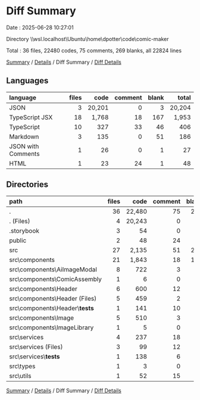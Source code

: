 # Diff Summary

Date : 2025-06-28 10:27:01

Directory \\\\wsl.localhost\\Ubuntu\\home\\dpotter\\code\\comic-maker

Total : 36 files,  22480 codes, 75 comments, 269 blanks, all 22824 lines

[Summary](results.md) / [Details](details.md) / Diff Summary / [Diff Details](diff-details.md)

## Languages
| language | files | code | comment | blank | total |
| :--- | ---: | ---: | ---: | ---: | ---: |
| JSON | 3 | 20,201 | 0 | 3 | 20,204 |
| TypeScript JSX | 18 | 1,768 | 18 | 167 | 1,953 |
| TypeScript | 10 | 327 | 33 | 46 | 406 |
| Markdown | 3 | 135 | 0 | 51 | 186 |
| JSON with Comments | 1 | 26 | 0 | 1 | 27 |
| HTML | 1 | 23 | 24 | 1 | 48 |

## Directories
| path | files | code | comment | blank | total |
| :--- | ---: | ---: | ---: | ---: | ---: |
| . | 36 | 22,480 | 75 | 269 | 22,824 |
| . (Files) | 4 | 20,243 | 0 | 30 | 20,273 |
| .storybook | 3 | 54 | 0 | 5 | 59 |
| public | 2 | 48 | 24 | 2 | 74 |
| src | 27 | 2,135 | 51 | 232 | 2,418 |
| src\\components | 21 | 1,843 | 18 | 189 | 2,050 |
| src\\components\\AiImageModal | 8 | 722 | 3 | 72 | 797 |
| src\\components\\ComicAssembly | 1 | 6 | 0 | -1 | 5 |
| src\\components\\Header | 6 | 600 | 12 | 63 | 675 |
| src\\components\\Header (Files) | 5 | 459 | 2 | 40 | 501 |
| src\\components\\Header\\__tests__ | 1 | 141 | 10 | 23 | 174 |
| src\\components\\Image | 5 | 510 | 3 | 56 | 569 |
| src\\components\\ImageLibrary | 1 | 5 | 0 | -1 | 4 |
| src\\services | 4 | 237 | 18 | 32 | 287 |
| src\\services (Files) | 3 | 99 | 12 | 12 | 123 |
| src\\services\\__tests__ | 1 | 138 | 6 | 20 | 164 |
| src\\types | 1 | 3 | 0 | 2 | 5 |
| src\\utils | 1 | 52 | 15 | 9 | 76 |

[Summary](results.md) / [Details](details.md) / Diff Summary / [Diff Details](diff-details.md)